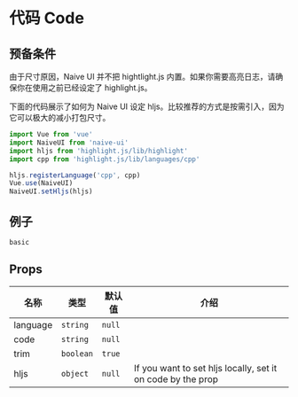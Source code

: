 # 代码 Code

## 预备条件

<n-alert title="Note" type="warning">
  由于尺寸原因，Naive UI 并不把 hightlight.js 内置。如果你需要高亮日志，请确保你在使用之前已经设定了 highlight.js。
</n-alert>

下面的代码展示了如何为 Naive UI 设定 hljs。比较推荐的方式是按需引入，因为它可以极大的减小打包尺寸。

```js
import Vue from 'vue'
import NaiveUI from 'naive-ui'
import hljs from 'highlight.js/lib/highlight'
import cpp from 'highlight.js/lib/languages/cpp'

hljs.registerLanguage('cpp', cpp)
Vue.use(NaiveUI)
NaiveUI.setHljs(hljs)
```

## 例子

```demo
basic
```

## Props
|名称|类型|默认值|介绍|
|-|-|-|-|
|language|`string`|`null`||
|code|`string`|`null`||
|trim|`boolean`|`true`||
|hljs|`object`|`null`|If you want to set hljs locally, set it on code by the prop|
